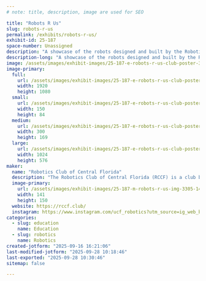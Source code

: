 ```yaml
---
# note: title, description, image are used for SEO

title: "Robots R Us"
slug: robots-r-us
permalink: /exhibits/robots-r-us/
exhibit-id: 25-187
space-number: Unassigned
description: "A showcase of the robots designed and built by the Robotics Club of Central Florida."
description-long: "A showcase of the robots designed and built by the Robotics Club of Central Florida. Categorically, the showcase will include some interactive robots used by the club in Outreach events, a couple of our competition robots, a few of our leisurely projects, and Tape-measure (Our Boston Dynamics Spot robot). Apart from the physical robots, we will have info-graphics that detail how we built the robots and what we use them for."
image: /assets/images/exhibit-images/25-187-e-robots-r-us-club-poster-300x169.png
image-primary: 
  full:
    url: /assets/images/exhibit-images/25-187-e-robots-r-us-club-poster-full.png
    width: 1920
    height: 1080
  small:
    url: /assets/images/exhibit-images/25-187-e-robots-r-us-club-poster-150x84.png
    width: 150
    height: 84
  medium:
    url: /assets/images/exhibit-images/25-187-e-robots-r-us-club-poster-300x169.png
    width: 300
    height: 169
  large:
    url: /assets/images/exhibit-images/25-187-e-robots-r-us-club-poster-1024x576.png
    width: 1024
    height: 576
maker: 
  name: "Robotics Club of Central Florida"
  description: "The Robotics Club of Central Florida (RCCF) is a club based at the University of Central Florida. As a university academic robotics club, our focus is on building robots for the purpose of education, competition, research, and leisure. RCCF is made up of members from a number of majors in the university; Each of whom contributes to the creation of our robots and the club's functionality."
  image-primary:
    url: /assets/images/exhibit-images/25-187-m-robots-r-us-img-3305-141x150.png
    width: 141
    height: 150
  website: https://rccf.club/
  instagram: https://www.instagram.com/ucf_robotics?utm_source=ig_web_button_share_sheet&igsh=ZDNlZDc0MzIxNw==
categories: 
  - slug: education
    name: Education
  - slug: robotics
    name: Robotics
created-jotform: "2025-09-16 16:21:06"
last-modified-jotform: "2025-09-28 10:18:46"
last-exported: "2025-09-28 10:30:46"
sitemap: false

---
```

